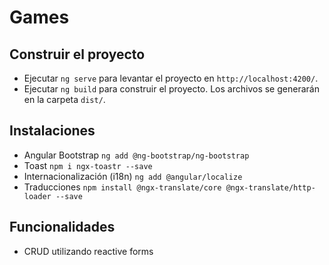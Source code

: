 # Games

## Construir el proyecto
- Ejecutar `ng serve` para levantar el proyecto en `http://localhost:4200/`.
- Ejecutar `ng build` para construir el proyecto. Los archivos se generarán en la carpeta `dist/`.

## Instalaciones
- Angular Bootstrap `ng add @ng-bootstrap/ng-bootstrap`
- Toast `npm i ngx-toastr --save`
- Internacionalización (i18n) `ng add @angular/localize`
- Traducciones `npm install @ngx-translate/core @ngx-translate/http-loader --save`

## Funcionalidades
- CRUD utilizando reactive forms

